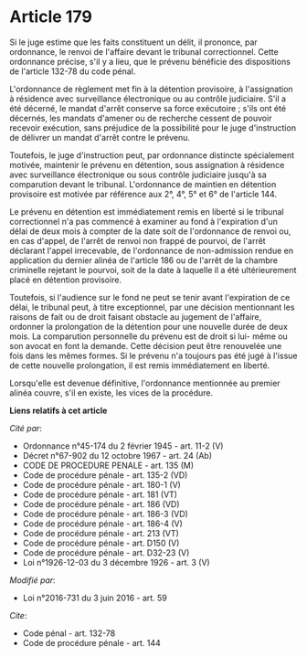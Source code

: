 # Article 179

Si le juge estime que les faits constituent un délit, il prononce, par ordonnance, le renvoi de l'affaire devant le tribunal
correctionnel. Cette ordonnance précise, s'il y a lieu, que le prévenu bénéficie des dispositions de l'article 132-78 du code
pénal. 

L'ordonnance de règlement met fin à la détention provisoire, à l'assignation à résidence avec surveillance électronique ou au
contrôle judiciaire. S'il a été décerné, le mandat d'arrêt conserve sa force exécutoire ; s'ils ont été décernés, les mandats
d'amener ou de recherche cessent de pouvoir recevoir exécution, sans préjudice de la possibilité pour le juge d'instruction
de délivrer un mandat d'arrêt contre le prévenu. 

Toutefois, le juge d'instruction peut, par ordonnance distincte spécialement motivée, maintenir le prévenu en détention, sous
assignation à résidence avec surveillance électronique ou sous contrôle judiciaire jusqu'à sa comparution devant le tribunal.
L'ordonnance de maintien en détention provisoire est motivée par référence aux 2°, 4°, 5° et 6° de l'article 144. 

Le prévenu en détention est immédiatement remis en liberté si le tribunal correctionnel n'a pas commencé à examiner au fond à
l'expiration d'un délai de deux mois à compter de la date soit de l'ordonnance de renvoi ou, en cas d'appel, de l'arrêt de
renvoi non frappé de pourvoi, de l'arrêt déclarant l'appel irrecevable, de l'ordonnance de non-admission rendue en
application du dernier alinéa de l'article 186 ou de l'arrêt de la chambre criminelle rejetant le pourvoi, soit de la date à
laquelle il a été ultérieurement placé en détention provisoire. 

Toutefois, si l'audience sur le fond ne peut se tenir avant l'expiration de ce délai, le tribunal peut, à titre exceptionnel,
par une décision mentionnant les raisons de fait ou de droit faisant obstacle au jugement de l'affaire, ordonner la
prolongation de la détention pour une nouvelle durée de deux mois. La comparution personnelle du prévenu est de droit si lui-
même ou son avocat en font la demande. Cette décision peut être renouvelée une fois dans les mêmes formes. Si le prévenu n'a
toujours pas été jugé à l'issue de cette nouvelle prolongation, il est remis immédiatement en liberté. 

Lorsqu'elle est devenue définitive, l'ordonnance mentionnée au premier alinéa couvre, s'il en existe, les vices de la
procédure.

**Liens relatifs à cet article**

_Cité par_:

  - Ordonnance n°45-174 du 2 février 1945 - art. 11-2 (V)
  - Décret n°67-902 du 12 octobre 1967 - art. 24 (Ab)
  - CODE DE PROCEDURE PENALE - art. 135 (M)
  - Code de procédure pénale - art. 135-2 (VD)
  - Code de procédure pénale - art. 180-1 (V)
  - Code de procédure pénale - art. 181 (VT)
  - Code de procédure pénale - art. 186 (VD)
  - Code de procédure pénale - art. 186-3 (VD)
  - Code de procédure pénale - art. 186-4 (V)
  - Code de procédure pénale - art. 213 (VT)
  - Code de procédure pénale - art. D150 (V)
  - Code de procédure pénale - art. D32-23 (V)
  - Loi n°1926-12-03 du 3 décembre 1926 - art. 3 (V)

_Modifié par_:

  - Loi n°2016-731 du 3 juin 2016 - art. 59

_Cite_:

  - Code pénal - art. 132-78
  - Code de procédure pénale - art. 144
